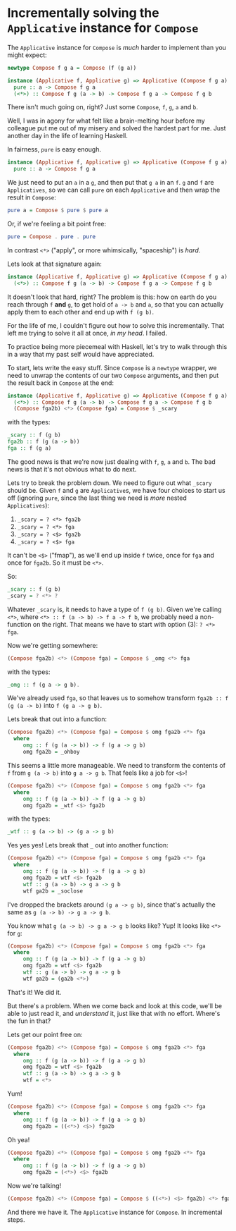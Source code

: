 # Incrementally solving the `Applicative` instance for `Compose`

The `Applicative` instance for `Compose` is _much_ harder to implement than you might expect:

``` Haskell
newtype Compose f g a = Compose (f (g a))

instance (Applicative f, Applicative g) => Applicative (Compose f g a) where
  pure :: a -> Compose f g a
  (<*>) :: Compose f g (a -> b) -> Compose f g a -> Compose f g b
```

There isn't much going on, right? Just some `Compose`, `f`, `g`, `a` and `b`.

Well, I was in agony for what felt like a brain-melting hour before my colleague put me out of my misery and solved the hardest part for me. Just another day in the life of learning Haskell.

In fairness, `pure` is easy enough.

``` Haskell
instance (Applicative f, Applicative g) => Applicative (Compose f g a) where
  pure :: a -> Compose f g a
```

We just need to put an `a` in a `g`, and then put that `g a` in an `f`. `g` and `f` are `Applicatives`, so we can call `pure`  on each `Applicative` and then wrap the result in `Compose`: 
``` Haskell
pure a = Compose $ pure $ pure a
```

Or, if we're feeling a bit point free:
``` Haskell
pure = Compose . pure . pure
```

In contrast `<*>` ("apply", or more whimsically, "spaceship") is _hard_.

Lets look at that signature again:

``` Haskell
instance (Applicative f, Applicative g) => Applicative (Compose f g a) where
  (<*>) :: Compose f g (a -> b) -> Compose f g a -> Compose f g b
```

It doesn't look that hard, right? The problem is this: how on earth do you reach through `f` __and__ `g`, to get hold of `a -> b` and `a`, so that you can actually apply them to each other and end up with `f (g b)`. 

For the life of me, I couldn't figure out how to solve this incrementally. That left me trying to solve it all at once, _in my head_. I failed.

To practice being more piecemeal with Haskell, let's try to walk through this in a way that my past self would have appreciated. 

To start, lets write the easy stuff. Since `Compose` is a `newtype` wrapper, we need to unwrap the contents of our two `Compose` arguments, and then put the result back in `Compose` at the end:

``` Haskell
instance (Applicative f, Applicative g) => Applicative (Compose f g a) where
  (<*>) :: Compose f g (a -> b) -> Compose f g a -> Compose f g b
  (Compose fga2b) <*> (Compose fga) = Compose $ _scary
```
with the types:
``` Haskell
_scary :: f (g b) 
fga2b :: f (g (a -> b)) 
fga :: f (g a)
```

The good news is that we're now just dealing with `f`, `g`, `a` and `b`. The bad news is that it's not obvious what to do next. 

Lets try to break the problem down. We need to figure out what `_scary` should be. Given `f` and `g` are `Applicative`s, we have four choices to start us off (ignoring `pure`, since the last thing we need is _more_ nested `Applicatives`):
1) `_scary = ? <*> fga2b`
2) `_scary = ? <*> fga`
3) `_scary = ? <$> fga2b`
4) `_scary = ? <$> fga`

It can't be `<$>` ("fmap"), as we'll end up inside `f` twice, once for `fga` and once for `fga2b`. So it must be `<*>`.

So:
``` Haskell
_scary :: f (g b)
_scary = ? <*> ?
```

Whatever `_scary` is, it needs to have a type of `f (g b)`. Given we're calling `<*>`, where `<*> :: f (a -> b) -> f a -> f b`, we probably need a non-function on the right. That means we have to start with option (3): `? <*> fga`. 

Now we're getting somewhere:

``` Haskell
(Compose fga2b) <*> (Compose fga) = Compose $ _omg <*> fga
```
with the types:
``` Haskell
_omg :: f (g a -> g b).
```

We've already used `fga`, so that leaves us to somehow transform `fga2b :: f (g (a -> b)` into `f (g a -> g b)`.

Lets break that out into a function:

``` Haskell
(Compose fga2b) <*> (Compose fga) = Compose $ omg fga2b <*> fga
  where
     omg :: f (g (a -> b)) -> f (g a -> g b)
     omg fga2b = _ohboy
```

This seems a little more manageable. We need to transform the contents of `f` from `g (a -> b)` into `g a -> g b`. That feels like a job for `<$>`!

``` Haskell
(Compose fga2b) <*> (Compose fga) = Compose $ omg fga2b <*> fga
  where
     omg :: f (g (a -> b)) -> f (g a -> g b)
     omg fga2b = _wtf <$> fga2b
```
with the types:
``` Haskell
_wtf :: g (a -> b) -> (g a -> g b)
```

Yes yes yes! Lets break that `_` out into another function:

``` Haskell
(Compose fga2b) <*> (Compose fga) = Compose $ omg fga2b <*> fga
  where
     omg :: f (g (a -> b)) -> f (g a -> g b)
     omg fga2b = wtf <$> fga2b
     wtf :: g (a -> b) -> g a -> g b
     wtf ga2b = _soclose
```

I've dropped the brackets around `(g a -> g b)`, since that's actually the same as `g (a -> b) -> g a -> g b`.

You know what `g (a -> b) -> g a -> g b` looks like? Yup! It looks like `<*>` for `g`:

``` Haskell
(Compose fga2b) <*> (Compose fga) = Compose $ omg fga2b <*> fga
  where
     omg :: f (g (a -> b)) -> f (g a -> g b)
     omg fga2b = wtf <$> fga2b
     wtf :: g (a -> b) -> g a -> g b
     wtf ga2b = (ga2b <*>)
```

That's it! We did it.

But there's a problem. When we come back and look at this code, we'll be able to just read it, and _understand_ it, just like that with no effort. Where's the fun in that?

Lets get our point free on:

``` Haskell
(Compose fga2b) <*> (Compose fga) = Compose $ omg fga2b <*> fga
  where
     omg :: f (g (a -> b)) -> f (g a -> g b)
     omg fga2b = wtf <$> fga2b
     wtf :: g (a -> b) -> g a -> g b
     wtf = <*>
```

Yum!

``` Haskell
(Compose fga2b) <*> (Compose fga) = Compose $ omg fga2b <*> fga
  where
     omg :: f (g (a -> b)) -> f (g a -> g b)
     omg fga2b = ((<*>) <$>) fga2b
```

Oh yea!

``` Haskell
(Compose fga2b) <*> (Compose fga) = Compose $ omg fga2b <*> fga
  where
     omg :: f (g (a -> b)) -> f (g a -> g b)
     omg fga2b = (<*>) <$> fga2b
```

Now we're talking!

``` Haskell
(Compose fga2b) <*> (Compose fga) = Compose $ ((<*>) <$> fga2b) <*> fga
```

And there we have it. The `Applicative` instance for `Compose`. In incremental steps.
